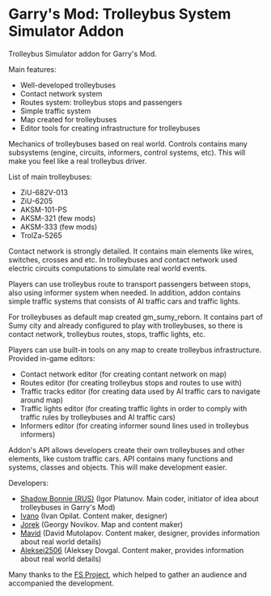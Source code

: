 # Garry's Mod: Trolleybus System Simulator Addon

Trolleybus Simulator addon for Garry's Mod.

Main features:
* Well-developed trolleybuses
* Contact network system
* Routes system: trolleybus stops and passengers
* Simple traffic system
* Map created for trolleybuses
* Editor tools for creating infrastructure for trolleybuses

Mechanics of trolleybuses based on real world. Controls contains many subsystems (engine, circuits, informers, control systems, etc). This will make you feel like a real trolleybus driver.

List of main trolleybuses:
* ZiU-682V-013
* ZiU-6205
* AKSM-101-PS
* AKSM-321 (few mods)
* AKSM-333 (few mods)
* TrolZa-5265

Contact network is strongly detailed. It contains main elements like wires, switches, crosses and etc. In trolleybuses and contact network used electric circuits computations to simulate real world events.

Players can use trolleybus route to transport passengers between stops, also using informer system when needed. In addition, addon contains simple traffic systems that consists of AI traffic cars and traffic lights.

For trolleybuses as default map created gm_sumy_reborn. It contains part of Sumy city and already configured to play with trolleybuses, so there is contact network, trolleybus routes, stops, traffic lights, etc.

Players can use built-in tools on any map to create trolleybus infrastructure. Provided in-game editors:
* Contact network editor (for creating contant network on map)
* Routes editor (for creating trolleybus stops and routes to use with)
* Traffic tracks editor (for creating data used by AI traffic cars to navigate around map)
* Traffic lights editor (for creating traffic lights in order to comply with traffic rules by trolleybuses and AI traffic cars)
* Informers editor (for creating informer sound lines used in trolleybus informers)

Addon's API allows developers create their own trolleybuses and other elements, like custom traffic cars. API contains many functions and systems, classes and objects. This will make development easier.

Developers:
* [Shadow Bonnie (RUS)](https://steamcommunity.com/id/shadowbonnierus) (Igor Platunov. Main coder, initiator of idea about trolleybuses in Garry's Mod)
* [Ivano](https://steamcommunity.com/profiles/76561198221032424) (Ivan Opilat. Content maker, designer)
* [Jorek](https://steamcommunity.com/id/overlord__) (Georgy Novikov. Map and content maker)
* [Mavid](https://steamcommunity.com/profiles/76561198999620249) (David Mutolapov. Content maker, designer, provides information about real world details)
* [Aleksei2506](https://steamcommunity.com/id/Aleksei2506) (Aleksey Dovgal. Content maker, provides information about real world details)

Many thanks to the [FS Project](https://fsproject.ru), which helped to gather an audience and accompanied the development.

